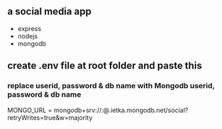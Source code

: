 ## a social media app

- express
- nodejs
- mongodb

## create .env file at root folder and paste this

### replace userid, password & db name with Mongodb userid, password & db name

MONGO_URL = mongodb+srv://<userid>:<password>@<db>.ietka.mongodb.net/social?retryWrites=true&w=majority
